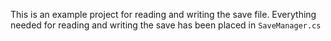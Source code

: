 This is an example project for reading and writing the save file.
Everything needed for reading and writing the save has been placed in `SaveManager.cs`